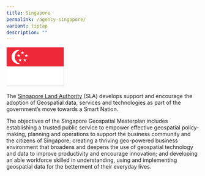```yaml
---
title: Singapore
permalink: /agency-singapore/
variant: tiptap
description: ""
---
```

<p></p><div class="isomer-image-wrapper"><img style="width: 30%;" height="auto" width="100%" alt="Singapore Flag" src="/images/Singapore_Flag.png"></div><p>The <a href="https://www.sla.gov.sg/geospatial-development-and-services" rel="noopener noreferrer nofollow" target="_blank">Singapore Land Authority</a> (SLA) develops support and encourage the adoption of Geospatial data, services and technologies as part of the government’s move towards a Smart Nation.</p><p>The objectives of the Singapore Geospatial Masterplan includes establishing a trusted public service to empower effective geospatial policy-making, planning and operations to support the business community and the citizens of Singapore; creating a thriving geo-powered business environment that broadens and deepens the use of geospatial technology and data to improve productivity and encourage innovation; and developing an able workforce skilled in understanding, using and implementing geospatial data for the betterment of their everyday lives.</p><p></p>